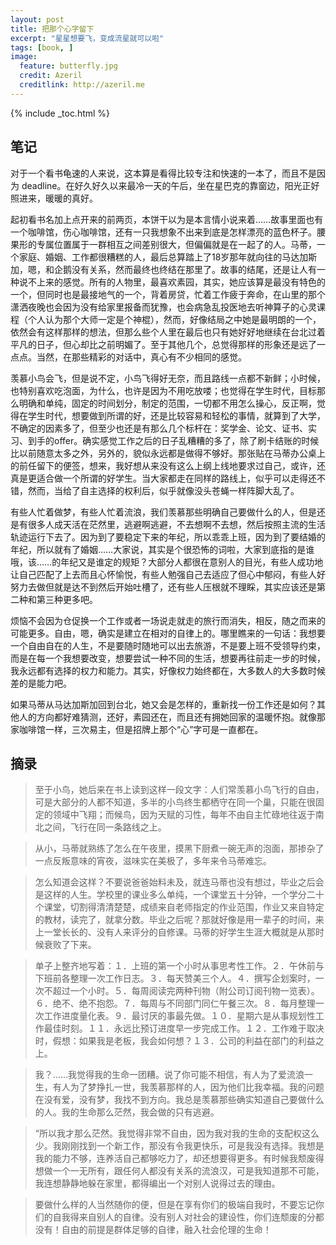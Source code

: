 ```yaml
---
layout: post
title: 把那个心字留下
excerpt: "星星想要飞，变成流星就可以啦"
tags: [book, ]
image:
  feature: butterfly.jpg
  credit: Azeril
  creditlink: http://azeril.me
---
```


{% include _toc.html %}

## 笔记

对于一个看书龟速的人来说，这本算是看得比较专注和快速的一本了，而且不是因为 deadline。在好久好久以来最冷一天的午后，坐在星巴克的靠窗边，阳光正好照进来，暖暖的真好。

起初看书名加上点开来的前两页，本饼干以为是本言情小说来着……故事里面也有一个咖啡馆，伤心咖啡馆，还有一只我想象不出来到底是怎样漂亮的蓝色杯子。腰果形的专属位置属于一群相互之间差别很大，但偏偏就是在一起了的人。马蒂，一个家庭、婚姻、工作都很糟糕的人，最后总算踏上了18岁那年就向往的马达加斯加，嗯，和企鹅没有关系，然而最终也终结在那里了。故事的结尾，还是让人有一种说不上来的感觉。所有的人物里，最喜欢素园，其实，她应该算是最没有特色的一个，但同时也是最接地气的一个，背着房贷，忙着工作疲于奔命，在山里的那个潇洒夜晚也会因为没有给家里报备而犹豫，也会病急乱投医地去听神算子的心灵课程（个人认为那个大师一定是个神棍），然而，好像结局之中她是最明朗的一个，依然会有这样那样的想法，但那么些个人里在最后也只有她好好地继续在台北过着平凡的日子，但心却比之前明媚了。至于其他几个，总觉得那样的形象还是远了一点点。当然，在那些精彩的对话中，真心有不少相同的感觉。

羡慕小鸟会飞，但是说不定，小鸟飞得好无奈，而且路线一点都不新鲜；小时候，也特别喜欢吃泡面，为什么，也许是因为不用吃放喽；也觉得在学生时代，目标那么明确和单纯，固定的时间划分，制定的范围，一切都不用怎么操心，反正啊，觉得在学生时代，想要做到所谓的好，还是比较容易和轻松的事情，就算到了大学，不确定的因素多了，但至少也还是有那么几个标杆在：奖学金、论文、证书、实习、到手的offer。确实感觉工作之后的日子乱糟糟的多了，除了刷卡结账的时候比以前随意太多之外，另外的，貌似永远都是做得不够好。那张贴在马蒂办公桌上的前任留下的便签，想来，我好想从来没有这么上纲上线地要求过自己，或许，还真是更适合做一个所谓的好学生。当大家都走在同样的路线上，似乎可以走得还不错，然而，当给了自主选择的权利后，似乎就像没头苍蝇一样阵脚大乱了。

有些人忙着做梦，有些人忙着流浪，我们羡慕那些明确自己要做什么的人，但是还是有很多人成天活在茫然里，逃避啊逃避，不去想啊不去想，然后按照主流的生活轨迹运行下去了。因为到了要稳定下来的年纪，所以乖乖上班，因为到了要结婚的年纪，所以就有了婚姻……大家说，其实是个很恐怖的词啦，大家到底指的是谁哦，该……的年纪又是谁定的规矩？大部分人都很在意别人的目光，有些人成功地让自己匹配了上去而且心怀愉悦，有些人勉强自己去适应了但心中郁闷，有些人好努力去做但就是达不到然后开始吐槽了，还有些人压根就不理睬，其实应该还是第二种和第三种更多吧。

烦恼不会因为仓促换一个工作或者一场说走就走的旅行而消失，相反，随之而来的可能更多。自由，嗯，确实是建立在相对的自律上的。哪里瞧来的一句话：我想要一个自由自在的人生，不是要随时随地可以出去旅游，不是要上班不受领导约束，而是在每一个我想要改变，想要尝试一种不同的生活，想要再往前走一步的时候，我永远都有选择的权力和能力。其实，好像权力始终都在，大多数人的大多数时候差的是能力吧。

如果马蒂从马达加斯加回到台北，她又会是怎样的，重新找一份工作还是如何？其他人的方向都好难猜测，还好，素园还在，而且还有拥她回家的温暖怀抱。就像那家咖啡馆一样，三次易主，但是招牌上那个“心”字可是一直都在。


## 摘录

> 至于小鸟，她后来在书上读到这样一段文字：人们常羡慕小鸟飞行的自由，可是大部分的人都不知道，多半的小鸟终生都栖守在同一个巢，只能在很固定的领域中飞翔；而候鸟，因为天赋的习性，每年不由自主忙碌地往返于南北之间，飞行在同一条路线之上。

> 从小，马蒂就熟练了怎么在午夜里，摸黑下厨煮一碗无声的泡面，那掺杂了一点反叛意味的宵夜，滋味实在美极了，多年来令马蒂难忘。

> 怎么知道会这样？不要说爸爸始料未及，就连马蒂也没有想过，毕业之后会是这样的人生。学校里的课业多么单纯，一个课堂五十分钟，一个学分二十个课堂，切割得清清楚楚，成绩来自老师指定的作业范围，作业又来自特定的教材，读完了，就拿分数。毕业之后呢？那就好像是用一辈子的时间，来上一堂长长的、没有人来评分的自修课。马蒂的好学生生涯大概就是从那时候衰败了下来。

> 单子上整齐地写着：１．上班的第一个小时从事思考性工作。２．午休前与下班前各整理一次工作日志。３．每天赞美三个人。４．撰写企划案时，一次不超过一个小时。５．每周阅读完两种刊物（附公司订阅刊物一览表）。６．绝不、绝不抱怨。７．每周与不同部门同仁午餐三次。８．每月整理一次工作进度量化表。９．最讨厌的事最先做。１０．星期六是从事规划性工作最佳时刻。１１．永远比预订进度早一步完成工作。１２．工作难于取决时，假想：如果我是老板，我会如何想？１３．公司的利益在部门的利益之上。

> 我？……我觉得我的生命一团糟。说了你可能不相信，有人为了爱流浪一生，有人为了梦挣扎一世，我羡慕那样的人，因为他们比我幸福。我的问题在没有爱，没有梦，我找不到方向。我总是羡慕那些确实知道自己要做什么的人。我的生命那么茫然，我会做的只有逃避。

> “所以我才那么茫然。我觉得非常不自由，因为我对我的生命的支配权这么少。我刚刚找到一个新工作，那没有令我更快乐，可是我没有选择。我想是我的能力不够，连养活自己都够吃力了，却还想要得更多。有时候我颓废得想做一个一无所有，跟任何人都没有关系的流浪汉，可是我知道那不可能，我连想静静地躲在家里，都得编出一个对别人说得过去的理由。

> 要做什么样的人当然随你的便，但是在享有你们的极端自我时，不要忘记你们的自我得来自别人的自律。没有别人对社会的建设性，你们连颓废的分都没有！自由的前提是群体足够的自律，融入社会伦理的生命！






